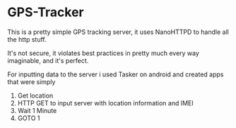 # GPS-Tracker

This is a pretty simple GPS tracking server, it uses NanoHTTPD to handle all the http stuff.

It's not secure, it violates best practices in pretty much every way imaginable, and it's perfect.

For inputting data to the server i used Tasker on android and created apps that were simply

1. Get location
1. HTTP GET to input server with location information and IMEI
1. Wait 1 Minute
1. GOTO 1
